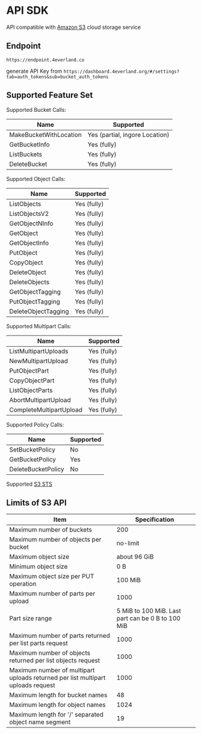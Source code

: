 # API SDK

API compatible with [Amazon S3](https://docs.aws.amazon.com/AmazonS3/latest/API/Welcome.html) cloud storage service

## Endpoint

```
https://endpoint.4everland.co
```

generate API Key from `https://dashboard.4everland.org/#/settings?tab=auth_tokens&sub=bucket_auth_tokens`

## Supported Feature Set

Supported Bucket Calls:

| Name                   | Supported                      |
| ---------------------- | ------------------------------ |
| MakeBucketWithLocation | Yes (partial, ingore Location) |
| GetBucketInfo          | Yes (fully)                    |
| ListBuckets            | Yes (fully)                    |
| DeleteBucket           | Yes (fully)                    |

Supported Object Calls:

| Name                | Supported   |
| ------------------- | ----------- |
| ListObjects         | Yes (fully) |
| ListObjectsV2       | Yes (fully) |
| GetObjectNInfo      | Yes (fully) |
| GetObject           | Yes (fully) |
| GetObjectInfo       | Yes (fully) |
| PutObject           | Yes (fully) |
| CopyObject          | Yes (fully) |
| DeleteObject        | Yes (fully) |
| DeleteObjects       | Yes (fully) |
| GetObjectTagging    | Yes (fully) |
| PutObjectTagging    | Yes (fully) |
| DeleteObjectTagging | Yes (fully) |

Supported Multipart Calls:

| Name                    | Supported   |
| ----------------------- | ----------- |
| ListMultipartUploads    | Yes (fully) |
| NewMultipartUpload      | Yes (fully) |
| PutObjectPart           | Yes (fully) |
| CopyObjectPart          | Yes (fully) |
| ListObjectParts         | Yes (fully) |
| AbortMultipartUpload    | Yes (fully) |
| CompleteMultipartUpload | Yes (fully) |

Supported Policy Calls:

| Name               | Supported |
| ------------------ | --------- |
| SetBucketPolicy    | No        |
| GetBucketPolicy    | Yes       |
| DeleteBucketPolicy | No        |

Supported [S3 STS](https://docs.aws.amazon.com/STS/latest/APIReference/welcome.html)

## Limits of S3 API

| Item                                                                            | Specification                                 |
| ------------------------------------------------------------------------------- | --------------------------------------------- |
| Maximum number of buckets                                                       | 200                                           |
| Maximum number of objects per bucket                                            | no-limit                                      |
| Maximum object size                                                             | about 96 GiB                                  |
| Minimum object size                                                             | 0 B                                           |
| Maximum object size per PUT operation                                           | 100 MiB                                       |
| Maximum number of parts per upload                                              | 1000                                          |
| Part size range                                                                 | 5 MiB to 100 MiB. Last part can be 0 B to 100 MiB |
| Maximum number of parts returned per list parts request                         | 1000                                          |
| Maximum number of objects returned per list objects request                     | 1000                                          |
| Maximum number of multipart uploads returned per list multipart uploads request | 1000                                          |
| Maximum length for bucket names                                                 | 48                                            |
| Maximum length for object names                                                 | 1024                                          |
| Maximum length for '/' separated object name segment                            | 19                                            |
